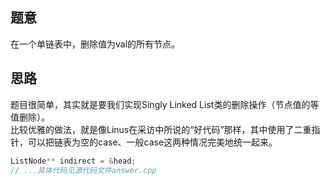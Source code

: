 ## 题意

在一个单链表中，删除值为val的所有节点。

## 思路

题目很简单，其实就是要我们实现Singly Linked List类的删除操作（节点值的等值删除）。  
比较优雅的做法，就是像Linus在采访中所说的“好代码”那样，其中使用了二重指针，可以把链表为空的case、一般case这两种情况完美地统一起来。
```c++
ListNode** indirect = &head;
// ...具体代码见源代码文件answer.cpp
```


